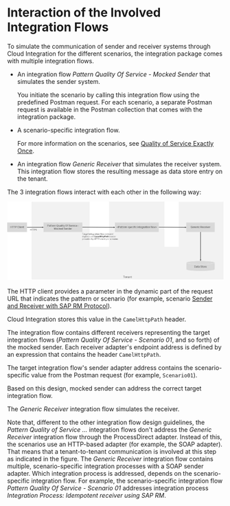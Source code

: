 <!-- loio44be68d04e944995b9995d5f8bfa8459 -->

# Interaction of the Involved Integration Flows

To simulate the communication of sender and receiver systems through Cloud Integration for the different scenarios, the integration package comes with multiple integration flows.

-   An integration flow *Pattern Quality Of Service - Mocked Sender* that simulates the sender system.

    You initiate the scenario by calling this integration flow using the predefined Postman request. For each scenario, a separate Postman request is available in the Postman collection that comes with the integration package.

-   A scenario-specific integration flow.

    For more information on the scenarios, see [Quality of Service Exactly Once](quality-of-service-exactly-once-f96cf27.md).

-   An integration flow *Generic Receiver* that simulates the receiver system. This integration flow stores the resulting message as data store entry on the tenant.


The 3 integration flows interact with each other in the following way:

 ![](images/Pattern_EO_Overview_Landscape_756b7b0.png) 

The HTTP client provides a parameter in the dynamic part of the request URL that indicates the pattern or scenario \(for example, scenario [Sender and Receiver with SAP RM Protocol](sender-and-receiver-with-sap-rm-protocol-9f3e2b6.md)\).

Cloud Integration stores this value in the `CamelHttpPath` header.

The integration flow contains different receivers representing the target integration flows \(*Pattern Quality Of Service - Scenario 01*, and so forth\) of the mocked sender. Each receiver adapter's endpoint address is defined by an expression that contains the header `CamelHttpPath`.

The target integration flow's sender adapter address contains the scenario-specific value from the Postman request \(for example, `Scenario01`\).

Based on this design, mocked sender can address the correct target integration flow.

The *Generic Receiver* integration flow simulates the receiver.

Note that, different to the other integration flow design guidelines, the *Pattern Quality of Service ...* integration flows don't address the *Generic Receiver* integration flow through the ProcessDirect adapter. Instead of this, the scenarios use an HTTP-based adapter \(for example, the SOAP adapter\). That means that a tenant-to-tenant communication is involved at this step as indicated in the figure. The *Generic Receiver* integration flow contains multiple, scenario-specific integration processes with a SOAP sender adapter. Which integration process is addressed, depends on the scenario-specific integration flow. For example, the scenario-specific integration flow *Pattern Quality Of Service - Scenario 01* addresses integration process *Integration Process: Idempotent receiver using SAP RM*.

